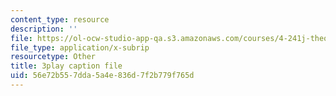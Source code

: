 ```yaml
---
content_type: resource
description: ''
file: https://ol-ocw-studio-app-qa.s3.amazonaws.com/courses/4-241j-theory-of-city-form-spring-2013/56e72b557dda5a4e836d7f2b779f765d_SEu8X7AfllU.vtt
file_type: application/x-subrip
resourcetype: Other
title: 3play caption file
uid: 56e72b55-7dda-5a4e-836d-7f2b779f765d
---
```

